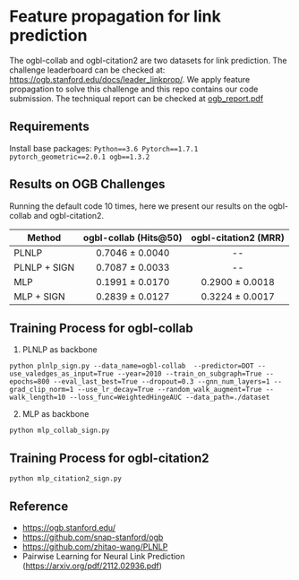 # Feature propagation for link prediction
The ogbl-collab and ogbl-citation2 are two datasets for link prediction.
The challenge leaderboard can be checked at: https://ogb.stanford.edu/docs/leader_linkprop/.
We apply feature propagation to solve this challenge and this repo contains our code submission.
The techniqual report can be checked at [ogb_report.pdf](https://github.com/yao8839836/ogb_report/blob/main/ogb_report.pdf)

## Requirements
  Install base packages:
    ```
    Python==3.6
    Pytorch==1.7.1
    pytorch_geometric==2.0.1
    ogb==1.3.2
    ```

## Results on OGB Challenges
Running the default code 10 times, here we present our results on the ogbl-collab and ogbl-citation2.

|   Method    | ogbl-collab (Hits@50)      | ogbl-citation2 (MRR)   |
| ---------- | :-----------:  | :-----------: |
| PLNLP | 0.7046 ± 0.0040  | -- |
|  PLNLP + SIGN | 0.7087 ± 0.0033  | --  |
|  MLP | 0.1991 ± 0.0170  | 0.2900 ± 0.0018 |
|  MLP + SIGN | 0.2839 ± 0.0127  | 0.3224 ± 0.0017 |

## Training Process for ogbl-collab

1) PLNLP as backbone
```
python plnlp_sign.py --data_name=ogbl-collab  --predictor=DOT --use_valedges_as_input=True --year=2010 --train_on_subgraph=True --epochs=800 --eval_last_best=True --dropout=0.3 --gnn_num_layers=1 --grad_clip_norm=1 --use_lr_decay=True --random_walk_augment=True --walk_length=10 --loss_func=WeightedHingeAUC --data_path=./dataset
```
2) MLP as backbone
```
python mlp_collab_sign.py
```


## Training Process for ogbl-citation2

```
python mlp_citation2_sign.py
```


Reference 
---------
- https://ogb.stanford.edu/
- https://github.com/snap-stanford/ogb
- https://github.com/zhitao-wang/PLNLP
- Pairwise Learning for Neural Link Prediction (https://arxiv.org/pdf/2112.02936.pdf)

